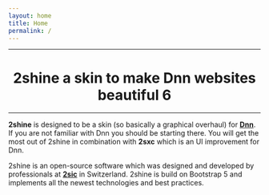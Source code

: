 ```yaml
---
layout: home
title: Home  
permalink: /
---
```


---

# <center> 2shine a skin to make Dnn websites beautiful 6 </center> 

---


**2shine** is designed to be a skin (so basically a graphical overhaul) for **[Dnn](https://www.dnnsoftware.com/)**.
If you are not familiar with Dnn you should be starting there.  You will get the most out of 2shine in combination with **2sxc** which is an UI improvement for Dnn. 

2shine is an open-source software which was designed and developed by professionals at **[2sic](https://www.2sic.com/)** in Switzerland. 2shine is build on Bootstrap 5 and implements all the newest technologies and best practices. 